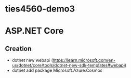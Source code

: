 # ties4560-demo3

# ASP.NET Core 
## Creation
 * dotnet new webapi (https://learn.microsoft.com/en-us/dotnet/core/tools/dotnet-new-sdk-templates#webapi)
 * dotnet add package Microsoft.Azure.Cosmos
